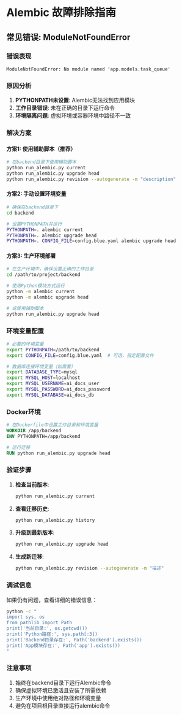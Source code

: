 # Alembic 故障排除指南

## 常见错误: ModuleNotFoundError

### 错误表现
```
ModuleNotFoundError: No module named 'app.models.task_queue'
```

### 原因分析
1. **PYTHONPATH未设置**: Alembic无法找到应用模块
2. **工作目录错误**: 未在正确的目录下运行命令
3. **环境隔离问题**: 虚拟环境或容器环境中路径不一致

### 解决方案

#### 方案1: 使用辅助脚本（推荐）
```bash
# 在backend目录下使用辅助脚本
python run_alembic.py current
python run_alembic.py upgrade head
python run_alembic.py revision --autogenerate -m "description"
```

#### 方案2: 手动设置环境变量
```bash
# 确保在backend目录下
cd backend

# 设置PYTHONPATH并运行
PYTHONPATH=. alembic current
PYTHONPATH=. alembic upgrade head
PYTHONPATH=. CONFIG_FILE=config.blue.yaml alembic upgrade head
```

#### 方案3: 生产环境部署
```bash
# 在生产环境中，确保设置正确的工作目录
cd /path/to/project/backend

# 使用Python模块方式运行
python -m alembic current
python -m alembic upgrade head

# 或使用辅助脚本
python run_alembic.py upgrade head
```

### 环境变量配置
```bash
# 必要的环境变量
export PYTHONPATH=/path/to/backend
export CONFIG_FILE=config.blue.yaml  # 可选，指定配置文件

# 数据库连接环境变量（如需要）
export DATABASE_TYPE=mysql
export MYSQL_HOST=localhost
export MYSQL_USERNAME=ai_docs_user
export MYSQL_PASSWORD=ai_docs_password
export MYSQL_DATABASE=ai_docs_db
```

### Docker环境
```dockerfile
# 在Dockerfile中设置工作目录和环境变量
WORKDIR /app/backend
ENV PYTHONPATH=/app/backend

# 运行迁移
RUN python run_alembic.py upgrade head
```

### 验证步骤
1. **检查当前版本**:
   ```bash
   python run_alembic.py current
   ```

2. **查看迁移历史**:
   ```bash
   python run_alembic.py history
   ```

3. **升级到最新版本**:
   ```bash
   python run_alembic.py upgrade head
   ```

4. **生成新迁移**:
   ```bash
   python run_alembic.py revision --autogenerate -m "描述"
   ```

### 调试信息
如果仍有问题，查看详细的错误信息：
```bash
python -c "
import sys, os
from pathlib import Path
print('当前目录:', os.getcwd())
print('Python路径:', sys.path[:3])
print('Backend目录存在:', Path('backend').exists())
print('App模块存在:', Path('app').exists())
"
```

### 注意事项
1. 始终在backend目录下运行Alembic命令
2. 确保虚拟环境已激活且安装了所需依赖
3. 生产环境中使用绝对路径和环境变量
4. 避免在项目根目录直接运行alembic命令